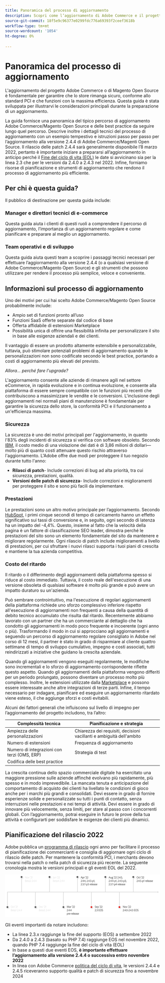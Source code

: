 ```yaml
---
title: Panoramica del processo di aggiornamento
description: Scopri come l’aggiornamento di Adobe Commerce e il progetto Magenti Open Source consente di proteggere la vetrina e di funzionare in modo efficiente.
source-git-commit: 18f5e9c96377e0299fdc776a69393f2ceef3618b
workflow-type: tm+mt
source-wordcount: '1054'
ht-degree: 0%

---
```



# Panoramica del processo di aggiornamento

L&#39;aggiornamento del progetto Adobe Commerce o di Magento Open Source è fondamentale per garantire che lo store rimanga sicuro, conforme allo standard PCI e che funzioni con la massima efficienza. Questa guida è stata sviluppata per illustrarvi le considerazioni principali durante la preparazione di un aggiornamento.

La guida fornisce una panoramica del tipico percorso di aggiornamento Adobe Commerce/Magento Open Source e delle best practice da seguire lungo quel percorso. Descrive inoltre i dettagli tecnici del processo di aggiornamento con un esempio tempestivo e istruzioni passo per passo per l’aggiornamento alla versione 2.4.4 di Adobe Commerce/Magenti Open Source. Il rilascio delle patch 2.4.4 sarà generalmente disponibile l’8 marzo 2022, pertanto è importante iniziare a prepararsi all’aggiornamento in anticipo perché il [Fine del ciclo di vita (EOL)](https://devdocs.magento.com/release/lifecycle-policy.html) le date si avvicinano sia per la linea 2.3 che per le versioni da 2.4.0 a 2.4.3 nel 2022. Infine, forniamo risorse di pianificazione e strumenti di aggiornamento che rendono il processo di aggiornamento più efficiente.

## Per chi è questa guida?

Il pubblico di destinazione per questa guida include:

### Manager e direttori tecnici di e-commerce

Questa guida aiuta i clienti di questi ruoli a comprendere il percorso di aggiornamento, l’importanza di un aggiornamento regolare e come pianificare e preparare al meglio un aggiornamento.

### Team operativi e di sviluppo

Questa guida aiuta questi team a scoprire i passaggi tecnici necessari per effettuare l’aggiornamento alla versione 2.4.4 (o a qualsiasi versione di Adobe Commerce/Magento Open Source) e gli strumenti che possono utilizzare per rendere il processo più semplice, veloce e conveniente.

## Informazioni sul processo di aggiornamento

Uno dei motivi per cui hai scelto Adobe Commerce/Magento Open Source probabilmente include:

- Ampio set di funzioni pronto all’uso
- Funzioni SaaS offerte separate dal codice di base
- Offerta affidabile di estensioni Marketplace
- Possibilità unica di offrire una flessibilità infinita per personalizzare il sito in base alle esigenze aziendali e dei clienti.

Il vantaggio di essere un prodotto altamente estensibile e personalizzabile, tuttavia, può stimolare potenziali problemi di aggiornamento quando le personalizzazioni non sono codificate secondo le best practice, portando a costi di aggiornamento più elevati del previsto.

_Allora... perché fare l&#39;upgrade?_

L&#39;aggiornamento consente alle aziende di rimanere agili nel settore eCommerce, in rapida evoluzione e in continua evoluzione, e consente alla piattaforma di essere sempre compatibile con le funzioni più recenti che contribuiscono a massimizzare le vendite e le conversioni. L&#39;inclusione degli aggiornamenti nei normali piani di manutenzione è fondamentale per garantire la sicurezza dello store, la conformità PCI e il funzionamento a un&#39;efficienza massima.

### Sicurezza

La sicurezza è uno dei motivi principali per l&#39;aggiornamento, in quanto l&#39;83% degli incidenti di sicurezza si verifica con software obsoleto. Secondo [IBM](https://www.ibm.com/security/data-breach), il costo medio di una violazione dei dati è di 3,86 milioni di dollari—molto più di quanto costi attenuare questo rischio attraverso l&#39;aggiornamento. L&#39;Adobe offre due modi per proteggere il tuo negozio durante tutto l&#39;anno:

- **Rilasci di patch**- Include correzioni di bug ad alta priorità, tra cui sicurezza, prestazioni, qualità.
- **Versioni delle patch di sicurezza**- Include correzioni e miglioramenti per proteggere il sito e sono più facili da implementare.

### Prestazioni

Le prestazioni sono un altro motivo principale per l’aggiornamento. Secondo [HubSpot](https://blog.hubspot.com/marketing/page-load-time-conversion-rates), i primi cinque secondi di tempo di caricamento hanno un effetto significativo sui tassi di conversione e, in seguito, ogni secondo di latenza ha un impatto del -4,4%. Questo, insieme al fatto che la velocità della pagina è un fattore di classificazione SEO leader, dimostra perché le prestazioni del sito sono un elemento fondamentale del sito da mantenere e migliorare regolarmente. Ogni rilascio di patch include miglioramenti a livello di prestazioni, per cui sfruttare i nuovi rilasci supporta i tuoi piani di crescita e mantiene la tua azienda competitiva.

### Costo del ritardo

Il ritardo o il differimento degli aggiornamenti della piattaforma spesso si riduce al costo immediato. Tuttavia, il costo reale dell&#39;esecuzione di una versione obsoleta di qualsiasi software è molto più grande e può avere un impatto duraturo su un&#39;azienda.

Può sembrare controintuitivo, ma l&#39;esecuzione di regolari aggiornamenti della piattaforma richiede uno sforzo complessivo inferiore rispetto all&#39;esecuzione di aggiornamenti non frequenti a causa della quantità di debito tecnico accumulato che risulta dal ritardo. Recentemente abbiamo lavorato con un partner che ha un commerciante al dettaglio che ha condotto gli aggiornamenti in modo poco frequente e incoerente (ogni anno o più). Trasformando il modo in cui si approcciano agli aggiornamenti e seguendo un percorso di aggiornamento regolare consigliato in Adobe nel corso di 12 mesi, il partner è stato in grado di risparmiare al cliente quattro settimane di tempo di sviluppo cumulativo, impegno e costi associati, tutti reindirizzati a iniziative che guidano la crescita aziendale.

Quando gli aggiornamenti vengono eseguiti regolarmente, le modifiche sono incrementali e lo sforzo di aggiornamento corrispondente riflette questo aspetto. Quando gli aggiornamenti della piattaforma vengono differiti per un periodo prolungato, possono diventare un processo molto più complesso. Inoltre, le estensioni utilizzate dalla [Marketplace](https://marketplace.magento.com/) e possono essere interessate anche altre integrazioni di terze parti. Infine, il tempo necessario per indagare, pianificare ed eseguire un aggiornamento ritardato viene esteso, il che aggiunge sforzi e costi evitabili.

Alcuni dei fattori generali che influiscono sul livello di impegno per l’aggiornamento del progetto includono, tra l’altro:

| Complessità tecnica | Pianificazione e strategia |
|-----------------------------------------------------------|--------------------------------------------------------------|
| Ampiezza delle personalizzazioni | Chiarezza dei requisiti, decisioni vacillanti e ambiguità dell&#39;ambito |
| Numero di estensioni | Frequenza di aggiornamento |
| Numero di integrazioni con terzi (OMS, ERP) | Strategia di test |
| Codifica delle best practice |  |

La crescita continua dello spazio commerciale digitale ha esercitato una maggiore pressione sulle aziende affinché evolvano più rapidamente, più spesso e in modo imprevedibile. La mancata tenuta e anticipazione del comportamento di acquisto dei clienti ha livellato le condizioni di gioco anche per i marchi più grandi e consolidati. Devi essere in grado di fornire esperienze solide e personalizzate su tutti i punti di contatto, senza interruzioni nelle prestazioni e nei tempi di attività. Devi essere in grado di innovare più velocemente, senza limiti, per stare al passo con i concorrenti globali. Con l’aggiornamento, potrai eseguire in futuro le prove della tua attività e configurarti per soddisfare le esigenze dei clienti più dinamici.

## Pianificazione del rilascio 2022

Adobe pubblica un [programma di rilascio](https://devdocs.magento.com/release/) ogni anno per facilitare il processo di pianificazione dei commercianti e consiglia di aggiornare ogni ciclo di rilascio delle patch. Per mantenere la conformità PCI, i merchants devono trovarsi nella patch o nella patch di sicurezza più recente. La seguente cronologia mostra le versioni principali e gli eventi EOL del 2022.

![](../assets/upgrade-guide/2022-release-timeline.png)

Gli eventi importanti da notare includono:

- La linea 2.3.x raggiunge la fine del supporto (EOS) a settembre 2022
- Da 2.4.0 a 2.4.3 (basato su PHP 7.4) raggiunge EOS nel novembre 2022, quando PHP 7.4 raggiunge la fine del ciclo di vita (EOL)
- In base a questi due eventi EOS, **è importante effettuare l’aggiornamento alla versione 2.4.4 o successiva entro novembre 2022**
- In linea con Adobe Commerce [politica del ciclo di vita](https://devdocs.magento.com/release/lifecycle-policy.html), le versioni 2.4.4 e 2.4.5 riceveranno supporto qualità e patch di sicurezza fino a novembre 2024
